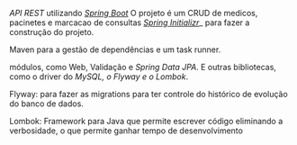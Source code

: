 


_API REST_  utilizando  [_Spring Boot_](https://spring.io/projects/spring-boot)
O projeto é um CRUD de medicos, pacinetes e marcacao de consultas
[_Spring Initializr_](https://start.spring.io)_  para fazer a construção do projeto.

Maven para a gestão de dependências e um task runner.

módulos, como Web, Validação e  _Spring Data JPA_.
E outras bibliotecas, como o driver do  _MySQL, o Flyway e o Lombok_.

Flyway: para fazer as migrations para ter controle do histórico de evolução do banco de dados.

Lombok: Framework para Java que permite escrever código eliminando a verbosidade, o que permite ganhar tempo de desenvolvimento 